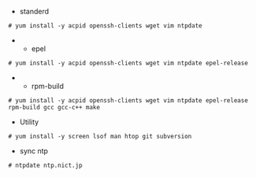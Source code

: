 * standerd

~~~
# yum install -y acpid openssh-clients wget vim ntpdate
~~~


* + epel

~~~
# yum install -y acpid openssh-clients wget vim ntpdate epel-release
~~~


* + rpm-build

~~~
# yum install -y acpid openssh-clients wget vim ntpdate epel-release rpm-build gcc gcc-c++ make
~~~


* Utility

~~~
# yum install -y screen lsof man htop git subversion
~~~


* sync ntp

~~~
# ntpdate ntp.nict.jp
~~~

